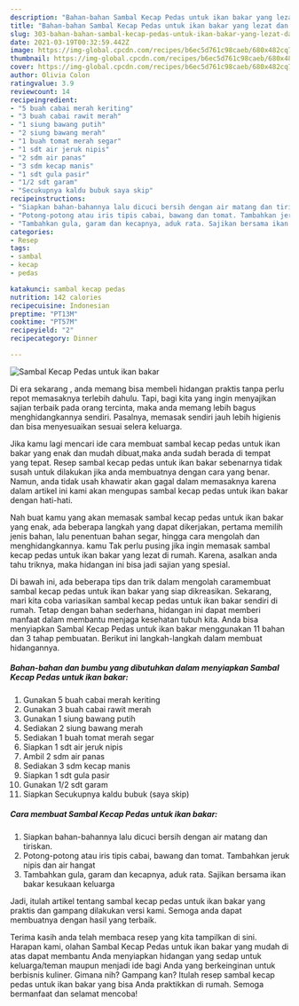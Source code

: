 ```yaml
---
description: "Bahan-bahan Sambal Kecap Pedas untuk ikan bakar yang lezat dan Mudah Dibuat"
title: "Bahan-bahan Sambal Kecap Pedas untuk ikan bakar yang lezat dan Mudah Dibuat"
slug: 303-bahan-bahan-sambal-kecap-pedas-untuk-ikan-bakar-yang-lezat-dan-mudah-dibuat
date: 2021-03-19T00:32:59.442Z
image: https://img-global.cpcdn.com/recipes/b6ec5d761c98caeb/680x482cq70/sambal-kecap-pedas-untuk-ikan-bakar-foto-resep-utama.jpg
thumbnail: https://img-global.cpcdn.com/recipes/b6ec5d761c98caeb/680x482cq70/sambal-kecap-pedas-untuk-ikan-bakar-foto-resep-utama.jpg
cover: https://img-global.cpcdn.com/recipes/b6ec5d761c98caeb/680x482cq70/sambal-kecap-pedas-untuk-ikan-bakar-foto-resep-utama.jpg
author: Olivia Colon
ratingvalue: 3.9
reviewcount: 14
recipeingredient:
- "5 buah cabai merah keriting"
- "3 buah cabai rawit merah"
- "1 siung bawang putih"
- "2 siung bawang merah"
- "1 buah tomat merah segar"
- "1 sdt air jeruk nipis"
- "2 sdm air panas"
- "3 sdm kecap manis"
- "1 sdt gula pasir"
- "1/2 sdt garam"
- "Secukupnya kaldu bubuk saya skip"
recipeinstructions:
- "Siapkan bahan-bahannya lalu dicuci bersih dengan air matang dan tiriskan."
- "Potong-potong atau iris tipis cabai, bawang dan tomat. Tambahkan jeruk nipis dan air hangat"
- "Tambahkan gula, garam dan kecapnya, aduk rata. Sajikan bersama ikan bakar kesukaan keluarga"
categories:
- Resep
tags:
- sambal
- kecap
- pedas

katakunci: sambal kecap pedas 
nutrition: 142 calories
recipecuisine: Indonesian
preptime: "PT13M"
cooktime: "PT57M"
recipeyield: "2"
recipecategory: Dinner

---
```



![Sambal Kecap Pedas untuk ikan bakar](https://img-global.cpcdn.com/recipes/b6ec5d761c98caeb/680x482cq70/sambal-kecap-pedas-untuk-ikan-bakar-foto-resep-utama.jpg)

Di era  sekarang , anda memang bisa membeli hidangan praktis tanpa perlu repot memasaknya terlebih dahulu. Tapi, bagi kita yang ingin menyajikan sajian terbaik pada orang tercinta, maka anda memang lebih bagus menghidangkannya sendiri. Pasalnya, memasak sendiri jauh lebih higienis dan bisa menyesuaikan sesuai selera keluarga.

Jika kamu lagi mencari ide cara membuat sambal kecap pedas untuk ikan bakar yang enak dan mudah dibuat,maka anda sudah berada di tempat yang tepat. Resep sambal kecap pedas untuk ikan bakar  sebenarnya tidak susah untuk dilakukan jika anda membuatnya dengan cara yang benar. Namun, anda tidak usah khawatir akan gagal dalam memasaknya 
karena dalam artikel ini kami akan mengupas sambal kecap pedas untuk ikan bakar dengan hati-hati.  



Nah buat kamu yang akan memasak sambal kecap pedas untuk ikan bakar yang enak, ada beberapa langkah yang dapat dikerjakan, pertama memilih jenis bahan, lalu penentuan bahan segar, hingga cara mengolah dan menghidangkannya. kamu Tak perlu pusing jika ingin memasak sambal kecap pedas untuk ikan bakar yang lezat di rumah. Karena, asalkan anda  tahu triknya, maka hidangan ini bisa jadi sajian yang spesial.

Di bawah ini, ada beberapa tips dan trik dalam mengolah caramembuat sambal kecap pedas untuk ikan bakar yang siap dikreasikan. Sekarang, mari kita coba variasikan sambal kecap pedas untuk ikan bakar sendiri di rumah. Tetap dengan bahan sederhana, hidangan ini dapat memberi manfaat dalam membantu menjaga kesehatan tubuh kita. Anda bisa menyiapkan Sambal Kecap Pedas untuk ikan bakar menggunakan 11 bahan dan 3 tahap pembuatan. Berikut ini langkah-langkah dalam membuat hidangannya.

<!--inarticleads1-->

##### Bahan-bahan dan bumbu yang dibutuhkan dalam menyiapkan Sambal Kecap Pedas untuk ikan bakar:

1. Gunakan 5 buah cabai merah keriting
1. Gunakan 3 buah cabai rawit merah
1. Gunakan 1 siung bawang putih
1. Sediakan 2 siung bawang merah
1. Sediakan 1 buah tomat merah segar
1. Siapkan 1 sdt air jeruk nipis
1. Ambil 2 sdm air panas
1. Sediakan 3 sdm kecap manis
1. Siapkan 1 sdt gula pasir
1. Gunakan 1/2 sdt garam
1. Siapkan Secukupnya kaldu bubuk (saya skip)




<!--inarticleads2-->

##### Cara membuat Sambal Kecap Pedas untuk ikan bakar:

1. Siapkan bahan-bahannya lalu dicuci bersih dengan air matang dan tiriskan.
1. Potong-potong atau iris tipis cabai, bawang dan tomat. Tambahkan jeruk nipis dan air hangat
1. Tambahkan gula, garam dan kecapnya, aduk rata. Sajikan bersama ikan bakar kesukaan keluarga




Jadi, itulah artikel tentang  sambal kecap pedas untuk ikan bakar  yang praktis dan gampang dilakukan versi kami. Semoga anda dapat membuatnya dengan hasil yang terbaik. 

Terima kasih anda telah membaca resep yang kita tampilkan di sini. Harapan kami, olahan  Sambal Kecap Pedas untuk ikan bakar yang mudah di atas dapat membantu Anda menyiapkan hidangan yang sedap untuk keluarga/teman maupun menjadi ide bagi Anda yang berkeinginan untuk berbisnis kuliner. Gimana nih? Gampang kan? Itulah resep sambal kecap pedas untuk ikan bakar yang bisa Anda praktikkan di rumah. Semoga bermanfaat dan selamat mencoba!

